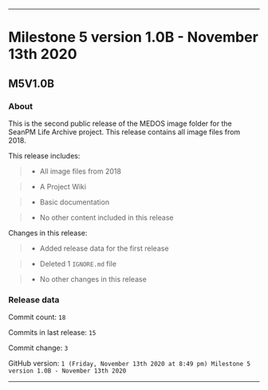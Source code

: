 
***

# Milestone 5 version 1.0B - November 13th 2020

## M5V1.0B

### About

This is the second public release of the MEDOS image folder for the SeanPM Life Archive project. This release contains all image files from 2018.

This release includes:

> * All image files from 2018

> * A Project Wiki

> * Basic documentation

> * No other content included in this release

Changes in this release:

> * Added release data for the first release

> * Deleted 1 `IGNORE.md` file

> * No other changes in this release

### Release data

Commit count: `18`

Commits in last release: `15`

Commit change: `3`

GitHub version: `1 (Friday, November 13th 2020 at 8:49 pm) Milestone 5 version 1.0B - November 13th 2020`

***
